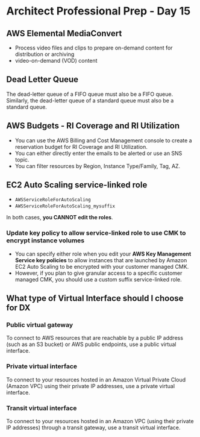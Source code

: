# Architect Professional Prep - Day 15

## AWS Elemental MediaConvert
- Process video files and clips to prepare on-demand content for distribution or archiving
- video-on-demand (VOD) content

## Dead Letter Queue
The dead-letter queue of a FIFO queue must also be a FIFO queue. Similarly, the dead-letter queue of a standard queue must also be a standard queue.

## AWS Budgets - RI Coverage and RI Utilization
- You can use the AWS Billing and Cost Management console to create a reservation budget for RI Coverage and RI Utilization.
- You can either directly enter the emails to be alerted or use an SNS topic.
- You can filter resources by Region, Instance Type/Family, Tag, AZ.

## EC2 Auto Scaling service-linked role
- `AWSServiceRoleForAutoScaling`
- `AWSServiceRoleForAutoScaling_mysuffix`

In both cases, **you CANNOT edit the roles**. 

### Update key policy to allow service-linked role to use CMK to encrypt instance volumes
- You can specify either role when you edit your **AWS Key Management Service key policies** to allow instances that are launched by Amazon EC2 Auto Scaling to be encrypted with your customer managed CMK. 
- However, if you plan to give granular access to a specific customer managed CMK, you should use a custom suffix service-linked role. 

## What type of Virtual Interface should I choose for DX
### Public virtual gateway
To connect to AWS resources that are reachable by a public IP address (such as an S3 bucket) or AWS public endpoints, use a public virtual interface. 

### Private virtual interface
To connect to your resources hosted in an Amazon Virtual Private Cloud (Amazon VPC) using their private IP addresses, use a private virtual interface.

### Transit virtual interface
To connect to your resources hosted in an Amazon VPC (using their private IP addresses) through a transit gateway, use a transit virtual interface.


